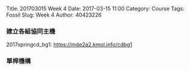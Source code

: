 Title: 201703015 Week 4
Date: 2017-03-15 11:00
Category: Course
Tags: Fossil
Slug: Week 4
Author: 40423226

<h3>建立各組協同主機</h3>
<p>2017springcd_bg1: <a href="https://mde2a2.kmol.info/cdbg1">https://mde2a2.kmol.info/cdbg1</a></p>

<h3>單桿機構</h3>